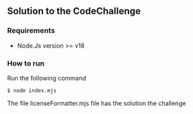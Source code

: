 ## Solution to the CodeChallenge

### Requirements

* Node.Js version >= v18

### How to run

Run the following command

```
$ node index.mjs 
```

The file licenseFormatter.mjs file has the solution the challenge